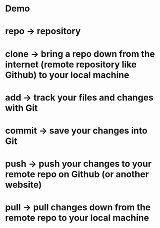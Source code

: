# Demo


# repo -> repository
# clone -> bring a repo down from the internet (remote repository like Github) to your local machine
# add -> track your files and changes with Git
# commit -> save your changes into Git
# push -> push your changes to your remote repo on Github (or another website)
# pull -> pull changes down from the remote repo to your local machine 
 
